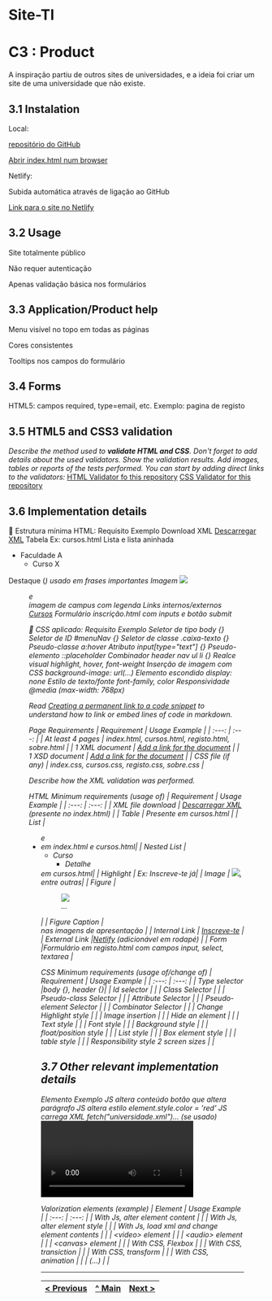 # Site-TI

# C3 : Product

A inspiração partiu de outros sites de universidades, e a ideia foi criar um site de uma universidade que não existe.

## 3.1 Instalation

Local:

[repositório do GitHub](https://github.com/inf24tig38/inf24tig38)

[Abrir index.html num browser](https://github.com/inf24tig38/inf24tig38/blob/main/index.html)

Netlify:

Subida automática através de ligação ao GitHub

[Link para o site no Netlify](https://inf24tig38.netlify.app/)

## 3.2 Usage

Site totalmente público

Não requer autenticação

Apenas validação básica nos formulários

## 3.3 Application/Product help

Menu visível no topo em todas as páginas

Cores consistentes

Tooltips nos campos do formulário

## 3.4 Forms

HTML5: campos required, type=email, etc.
Exemplo: pagina de registo

## 3.5 HTML5 and CSS3 validation

_Describe the method used to **validate HTML and CSS**. Don't forget to add details about the used validators. Show the validation results._
_Add images, tables or reports of the tests performed._
_You can start by adding direct links to the validators:_
[HTML Validator fo this repository](https://validator.w3.org/nu/?showsource=yes&showoutline=yes&showimagereport=yes&doc=https%3A%2F%2Fgithub.com%2FexemploTrabalho%2Freport_inf-ti)
[CSS Validator for this repository](https://jigsaw.w3.org/css-validator/validator?uri=https%3A%2F%2Fgithub.com%2FexemploTrabalho%2Freport_inf-ti&profile=css3svg&usermedium=all&warning=1&vextwarning=&lang=en)

## 3.6 Implementation details

📑 Estrutura mínima HTML:
Requisito	Exemplo
Download XML	<a href="universidade.xml" download>Descarregar XML</a>
Tabela	Ex: cursos.html
Lista e lista aninhada	<ul><li>Faculdade A<ul><li>Curso X</li></ul></li></ul>
Destaque (<em>)	usado em frases importantes
Imagem	<img src="img/logo.png">
<figure> e <figcaption>	imagem de campus com legenda
Links internos/externos	<a href="cursos.html">Cursos</a>
Formulário	inscrição.html com inputs e botão submit

🎨 CSS aplicado:
Requisito	Exemplo
Seletor de tipo	body {}
Seletor de ID	#menuNav {}
Seletor de classe	.caixa-texto {}
Pseudo-classe	a:hover
Atributo	input[type="text"] {}
Pseudo-elemento	::placeholder
Combinador	header nav ul li {}
Realce visual	highlight, hover, font-weight
Inserção de imagem com CSS	background-image: url(...)
Elemento escondido	display: none
Estilo de texto/fonte	font-family, color
Responsividade	@media (max-width: 768px)

Read [Creating a permanent link to a code snippet](https://docs.github.com/en/get-started/writing-on-github/working-with-advanced-formatting/creating-a-permanent-link-to-a-code-snippet) to understand how to link or embed lines of code in markdown.

Page Requirements
| Requirement | Usage Example |
| :---: | :---: |
| At least 4 pages | index.html, cursos.html, registo.html, sobre.html |
| 1 XML document | [Add a link for the document](https://github.com/inf24tig38/inf24tig38/blob/main/xml/universidade.xml) |
| 1 XSD document | [Add a link for the document](https://github.com/inf24tig38/inf24tig38/blob/main/xml/universidade.xsd) |
| CSS file (if any) | index.css, cursos.css, registo.css, sobre.css |

Describe how the XML validation was performed.

HTML Minimum requirements (usage of)
| Requirement | Usage Example |
| :---: | :---: |
| XML file download | <a href="xml/universidade.xml" download>Descarregar XML</a> (presente no index.html) |
| Table | Presente em cursos.html |
| List |<ul> e <li> em index.html e cursos.html|
| Nested List |<ul><li>Curso<ul><li>Detalhe</li></ul></li></ul> em cursos.html|
| Highlight | Ex: <em>Inscreve-te já</em>|
| Image |	<img src="img/campus.jpg">, entre outras|
| Figure | <figure><img src="img/sobre4k.png"><figcaption>...</figcaption></figure>  |
| Figure Caption      |<figcaption> nas imagens de apresentação |
| Internal Link | <a href="registo.html">Inscreve-te</a>     |
| External Link |<a href="https://netlify.app">Netlify</a> (adicionável em rodapé) |
| Form |Formulário em registo.html com campos input, select, textarea |

CSS Minimum requirements (usage of/change of)
| Requirement | Usage Example |
| :---: | :---: |
| Type selector |body {}, header {}|
| Id selector |       |
| Class Selector |       |
| Pseudo-class Selector |       |
| Attribute Selector |       |
| Pseudo-element Selector |       |
| Combinator Selector |       |
| Change Highlight style |       |
| Image insertion |       |
| Hide an element |       |
| Text style |       |
| Font style |       |
| Background style |       |
| float/position style |       |
| List style |       |
| Box element style |       |
| table style |       |
| Responsibility style 2 screen sizes |       |

## 3.7 Other relevant implementation details

Elemento	                          Exemplo
JS altera conteúdo	        botão que altera parágrafo
JS altera estilo	          element.style.color = 'red'
JS carrega XML	            fetch("universidade.xml")... (se usado)
<video> ou <audio>	        (opcional)
CSS Flexbox	                layout responsivo com display: flex
CSS animações/transições	  transition: all 0.3s

Valorization elements (example)
| Element | Usage Example |
| :---: | :---: |
| With Js, alter element content |       |
| With Js, alter element style |       |
| With Js, load xml and change element contents |       |
| &lt;video&gt; element |       |
| &lt;audio&gt; element |       |
| &lt;canvas&gt; element |       |
| With CSS, Flexbox |       |
| With CSS, transiction |       |
| With CSS, transform |       |
| With CSS, animation |       |
| (...) |       |




---
[< Previous](c2.md) | [^ Main](../../../) | [Next >](c4.md)
:--- | :---: | ---: 

